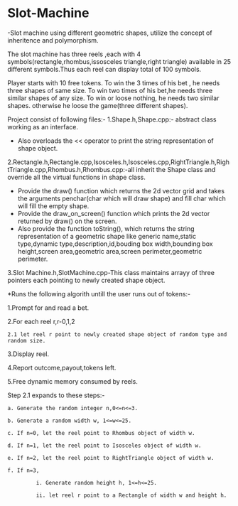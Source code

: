 # Slot-Machine
-Slot machine using different geometric shapes, utilize the concept of inheritence and polymorphism.

The slot machine has three reels ,each with 4 symbols(rectangle,rhombus,issosceles triangle,right triangle) available in 25 different
symbols.Thus each reel can display total of 100 symbols.

Player starts with 10 free tokens.
To win the 3 times of his bet , he needs three shapes of same size.
To win two times of his bet,he needs three similar shapes of any size.
To win or loose nothing, he needs two similar shapes.
otherwise he loose the game(three different shapes).

Project consist of following files:-
1.Shape.h,Shape.cpp:-  abstract class working as an interface.
 * Also overloads the << operator to print the string representation of shape object.
 
2.Rectangle.h,Rectangle.cpp,Isosceles.h,Isosceles.cpp,RightTriangle.h,RightTriangle.cpp,Rhombus.h,Rhombus.cpp:-all inherit the Shape class 
  and override all the virtual functions in shape class.
  
 * Provide the draw() function which returns the 2d vector grid and takes the arguments penchar(char which will draw shape) and fill char
  which will fill the empty shape.
 * Provide the draw_on_screen() function which prints the 2d vector returned by draw() on the screen.
 * Also provide the function toString(), which returns the string representation of a geometric shape like generic name,static    
   type,dynamic type,description,id,bouding box width,bounding box height,screen area,geometric area,screen perimeter,geometric  
   perimeter.
  
3.Slot Machine.h,SlotMachine.cpp-This class maintains arrayy of three pointers each pointing to newly created shape object.

  *Runs the following algorith untill the user runs out of tokens:-
  
  1.Prompt for and read a bet.
  
  2.For each reel r,r-0,1,2
  
    2.1 let reel r point to newly created shape object of random type and random size.
    
  3.Display reel.
  
  4.Report outcome,payout,tokens left.
  
  5.Free dynamic memory consumed by reels.
  
  Step 2.1 expands to these steps:-
  
    a. Generate the random integer n,0<=n<=3.
    
    b. Generate a random width w, 1<=w<=25.
    
    c. If n=0, let the reel point to Rhombus object of width w.
    
    d. If n=1, let the reel point to Isosceles object of width w.
    
    e. If n=2, let the reel point to RightTriangle object of width w.
    
    f. If n=3,
    
             i. Generate random height h, 1<=h<=25.
             
             ii. let reel r point to a Rectangle of width w and height h.
             
             
    

